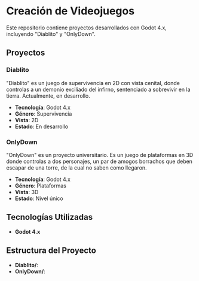 # Creación de Videojuegos

Este repositorio contiene proyectos desarrollados con Godot 4.x, incluyendo "Diablito" y "OnlyDown".

## Proyectos

### Diablito

"Diablito" es un juego de supervivencia en 2D con vista cenital, donde controlas a un demonio exciliado del infirno, sentenciado a sobrevivir en la tierra. Actualmente, en desarrollo.

- **Tecnología**: Godot 4.x
- **Género**: Supervivencia
- **Vista**: 2D
- **Estado**: En desarrollo

### OnlyDown

"OnlyDown" es un proyecto universitario. Es un juego de plataformas en 3D donde controlas a dos personajes, un par de amogos borrachos que deben escapar de una torre, de la cual no saben como llegaron.

- **Tecnología**: Godot 4.x
- **Género**: Plataformas
- **Vista**: 3D
- **Estado**: Nivel único

## Tecnologías Utilizadas

- **Godot 4.x**

## Estructura del Proyecto

- **Diablito/**:
- **OnlyDown/**: 
